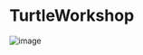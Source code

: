 # TurtleWorkshop

![image](https://github.com/scrutch93/TurtleWorkshop/assets/80648971/258854f6-eb0a-4242-95b5-00b1628fb531)
